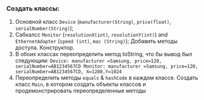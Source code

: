 ### Создать классы:
1) Основной класс `Device` (`manufacturer(String)`, `price(float)`, `serialNumber(String)`);
2) Сабкалсс `Monitor` (`resolutionX(int)`, `resolutionY(int)`) and `EthernetAdapter` (`speed (int)`, `mac (String)`);
   Добавить методы доступа. Конструктор.
3) В обоих классах переопределить метод toString, что бы вывод был следующим:
   `Device: manufacturer =Samsung, price=120, serialNumber=AB1234567CD
   Monitor: manufacturer =Samsung, price=120, serialNumber=AB1234567CD, X=1280,Y=1024`
4) Переопределить методы `equals` & `hashCode` в каждом классе.
   Создать класс `Main`, в котором создать объекты классов и продемонстрировать переопределенные
   методы